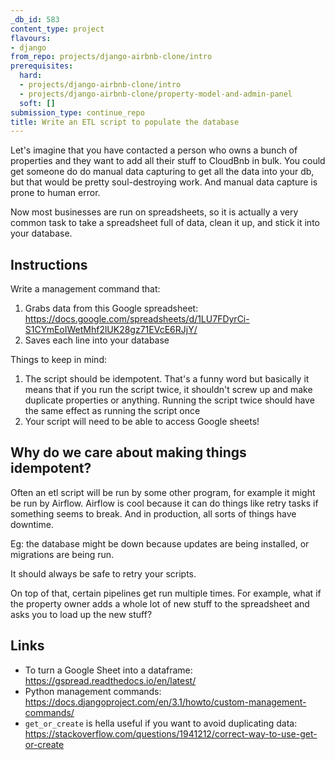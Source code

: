 ```yaml
---
_db_id: 583
content_type: project
flavours:
- django
from_repo: projects/django-airbnb-clone/intro
prerequisites:
  hard:
  - projects/django-airbnb-clone/intro
  - projects/django-airbnb-clone/property-model-and-admin-panel
  soft: []
submission_type: continue_repo
title: Write an ETL script to populate the database
---
```


Let's imagine that you have contacted a person who owns a bunch of properties and they want to add all their stuff to CloudBnb in bulk. You could get someone do do manual data capturing to get all the data into your db, but that would be pretty soul-destroying work. And manual data capture is prone to human error.

Now most businesses are run on spreadsheets, so it is actually a very common task to take a spreadsheet full of data, clean it up, and stick it into your database.

## Instructions

Write a management command that:

1. Grabs data from this Google spreadsheet: https://docs.google.com/spreadsheets/d/1LU7FDyrCi-S1CYmEoIWetMhf2lUK28gz71EVcE6RJjY/
2. Saves each line into your database

Things to keep in mind:

1. The script should be idempotent. That's a funny word but basically it means that if you run the script twice, it shouldn't screw up and make duplicate properties or anything. Running the script twice should have the same effect as running the script once
2. Your script will need to be able to access Google sheets!

## Why do we care about making things idempotent?

Often an etl script will be run by some other program, for example it might be run by Airflow. Airflow is cool because it can do things like retry tasks if something seems to break. And in production, all sorts of things have downtime.

Eg: the database might be down because updates are being installed, or migrations are being run.

It should always be safe to retry your scripts.

On top of that, certain pipelines get run multiple times. For example, what if the property owner adds a whole lot of new stuff to the spreadsheet and asks you to load up the new stuff?

## Links

- To turn a Google Sheet into a dataframe: https://gspread.readthedocs.io/en/latest/
- Python management commands: https://docs.djangoproject.com/en/3.1/howto/custom-management-commands/
- `get_or_create` is hella useful if you want to avoid duplicating data: https://stackoverflow.com/questions/1941212/correct-way-to-use-get-or-create